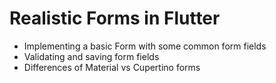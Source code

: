 # Realistic Forms in Flutter


- Implementing a basic Form with some common form fields
- Validating and saving form fields
- Differences of Material vs Cupertino forms
